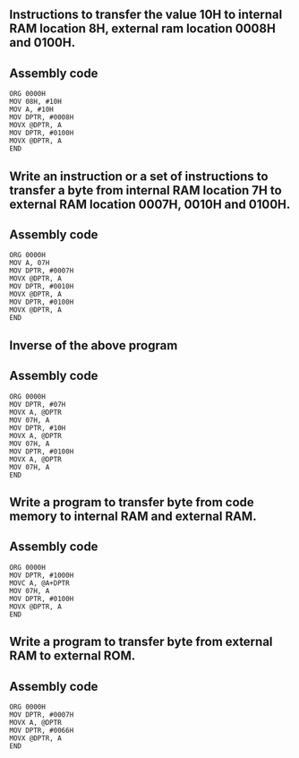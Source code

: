 ## Instructions to transfer the value 10H to internal RAM location 8H, external ram location 0008H and 0100H.
## Assembly code
``` assembly
ORG 0000H
MOV 08H, #10H
MOV A, #10H
MOV DPTR, #0008H
MOVX @DPTR, A
MOV DPTR, #0100H
MOVX @DPTR, A
END
```
## Write an instruction or a set of instructions to transfer a byte from internal RAM location 7H to external RAM location 0007H, 0010H and 0100H.
## Assembly code
``` Assembly
ORG 0000H
MOV A, 07H
MOV DPTR, #0007H
MOVX @DPTR, A
MOV DPTR, #0010H
MOVX @DPTR, A
MOV DPTR, #0100H
MOVX @DPTR, A
END
```

## Inverse of the above program
## Assembly code
``` Assembly
ORG 0000H
MOV DPTR, #07H
MOVX A, @DPTR
MOV 07H, A
MOV DPTR, #10H
MOVX A, @DPTR
MOV 07H, A
MOV DPTR, #0100H
MOVX A, @DPTR
MOV 07H, A
END
```

## Write a program to transfer byte from code memory to internal RAM and external RAM.
## Assembly code
``` Assembly
ORG 0000H
MOV DPTR, #1000H
MOVC A, @A+DPTR
MOV 07H, A
MOV DPTR, #0100H
MOVX @DPTR, A
END
```

## Write a program to transfer byte from external RAM to external ROM.
## Assembly code
``` Assembly
ORG 0000H
MOV DPTR, #0007H
MOVX A, @DPTR
MOV DPTR, #0066H
MOVX @DPTR, A
END
```
